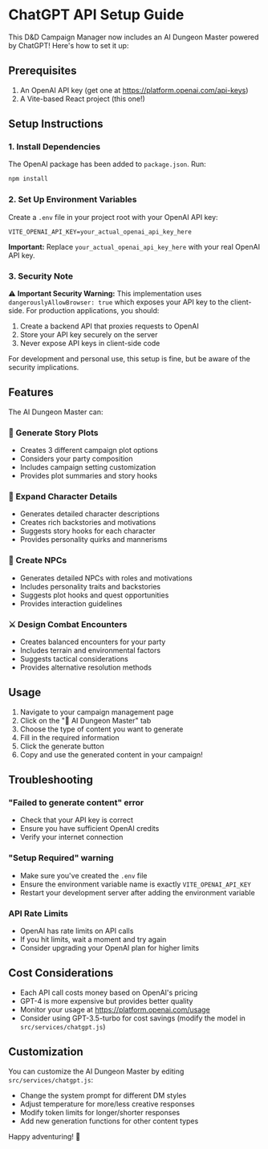 # ChatGPT API Setup Guide

This D&D Campaign Manager now includes an AI Dungeon Master powered by ChatGPT! Here's how to set it up:

## Prerequisites

1. An OpenAI API key (get one at https://platform.openai.com/api-keys)
2. A Vite-based React project (this one!)

## Setup Instructions

### 1. Install Dependencies

The OpenAI package has been added to `package.json`. Run:

```bash
npm install
```

### 2. Set Up Environment Variables

Create a `.env` file in your project root with your OpenAI API key:

```env
VITE_OPENAI_API_KEY=your_actual_openai_api_key_here
```

**Important:** Replace `your_actual_openai_api_key_here` with your real OpenAI API key.

### 3. Security Note

⚠️ **Important Security Warning:** This implementation uses `dangerouslyAllowBrowser: true` which exposes your API key to the client-side. For production applications, you should:

1. Create a backend API that proxies requests to OpenAI
2. Store your API key securely on the server
3. Never expose API keys in client-side code

For development and personal use, this setup is fine, but be aware of the security implications.

## Features

The AI Dungeon Master can:

### 📖 Generate Story Plots
- Creates 3 different campaign plot options
- Considers your party composition
- Includes campaign setting customization
- Provides plot summaries and story hooks

### 👤 Expand Character Details
- Generates detailed character descriptions
- Creates rich backstories and motivations
- Suggests story hooks for each character
- Provides personality quirks and mannerisms

### 🏰 Create NPCs
- Generates detailed NPCs with roles and motivations
- Includes personality traits and backstories
- Suggests plot hooks and quest opportunities
- Provides interaction guidelines

### ⚔️ Design Combat Encounters
- Creates balanced encounters for your party
- Includes terrain and environmental factors
- Suggests tactical considerations
- Provides alternative resolution methods

## Usage

1. Navigate to your campaign management page
2. Click on the "🤖 AI Dungeon Master" tab
3. Choose the type of content you want to generate
4. Fill in the required information
5. Click the generate button
6. Copy and use the generated content in your campaign!

## Troubleshooting

### "Failed to generate content" error
- Check that your API key is correct
- Ensure you have sufficient OpenAI credits
- Verify your internet connection

### "Setup Required" warning
- Make sure you've created the `.env` file
- Ensure the environment variable name is exactly `VITE_OPENAI_API_KEY`
- Restart your development server after adding the environment variable

### API Rate Limits
- OpenAI has rate limits on API calls
- If you hit limits, wait a moment and try again
- Consider upgrading your OpenAI plan for higher limits

## Cost Considerations

- Each API call costs money based on OpenAI's pricing
- GPT-4 is more expensive but provides better quality
- Monitor your usage at https://platform.openai.com/usage
- Consider using GPT-3.5-turbo for cost savings (modify the model in `src/services/chatgpt.js`)

## Customization

You can customize the AI Dungeon Master by editing `src/services/chatgpt.js`:

- Change the system prompt for different DM styles
- Adjust temperature for more/less creative responses
- Modify token limits for longer/shorter responses
- Add new generation functions for other content types

Happy adventuring! 🎲 